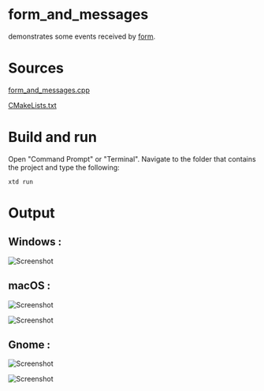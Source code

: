 # form_and_messages

demonstrates some events received by [form](../../../xtd.forms/include/xtd/forms/form.hpp).

# Sources

[form_and_messages.cpp](form_and_messages.cpp)

[CMakeLists.txt](CMakeLists.txt)

# Build and run

Open "Command Prompt" or "Terminal". Navigate to the folder that contains the project and type the following:

```shell
xtd run
```

# Output

## Windows :

![Screenshot](../../../docs/pictures/examples/form_and_messages_w.png)

## macOS :

![Screenshot](../../../docs/pictures/examples/form_and_messages_m.png)

![Screenshot](../../../docs/pictures/examples/form_and_messages_md.png)

## Gnome :

![Screenshot](../../../docs/pictures/examples/form_and_messages_g.png)

![Screenshot](../../../docs/pictures/examples/form_and_messages_gd.png)
